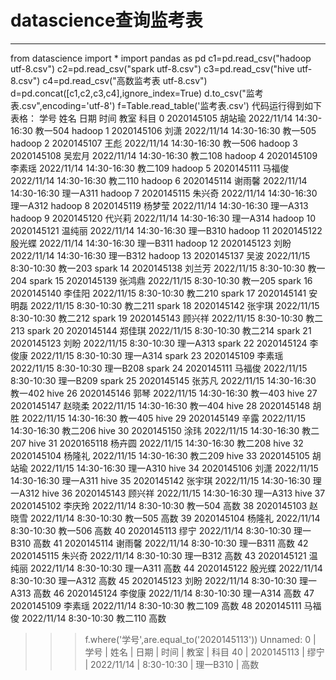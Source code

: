 ﻿# datascience查询监考表


---

from datascience import *
import pandas as pd
c1=pd.read_csv("hadoop utf-8.csv")
c2=pd.read_csv("spark utf-8.csv")
c3=pd.read_csv("hive utf-8.csv")
c4=pd.read_csv("高数监考表 utf-8.csv")
d=pd.concat([c1,c2,c3,c4],ignore_index=True)
d.to_csv("监考表.csv",encoding='utf-8')
f=Table.read_table('监考表.csv')
代码运行得到如下表格：
	学号	姓名	日期	时间	教室	科目
0	2020145105	胡站瑜	2022/11/14	14:30-16:30	教一504	hadoop
1	2020145106	刘潇	2022/11/14	14:30-16:30	教一505	hadoop
2	2020145107	王彪	2022/11/14	14:30-16:30	教一506	hadoop
3	2020145108	吴宏月	2022/11/14	14:30-16:30	教二108	hadoop
4	2020145109	李素瑶	2022/11/14	14:30-16:30	教二109	hadoop
5	2020145111	马福俊	2022/11/14	14:30-16:30	教二110	hadoop
6	2020145114	谢雨馨	2022/11/14	14:30-16:30	理一A311	hadoop
7	2020145115	朱兴奇	2022/11/14	14:30-16:30	理一A312	hadoop
8	2020145119	杨梦莹	2022/11/14	14:30-16:30	理一A313	hadoop
9	2020145120	代兴莉	2022/11/14	14:30-16:30	理一A314	hadoop
10	2020145121	温纯丽	2022/11/14	14:30-16:30	理一B310	hadoop
11	2020145122	殷光蝶	2022/11/14	14:30-16:30	理一B311	hadoop
12	2020145123	刘盼	2022/11/14	14:30-16:30	理一B312	hadoop
13	2020145137	吴波	2022/11/15	8:30-10:30	教一203	spark
14	2020145138	刘兰芳	2022/11/15	8:30-10:30	教一204	spark
15	2020145139	张鸿鼎	2022/11/15	8:30-10:30	教一205	spark
16	2020145140	李佳阳	2022/11/15	8:30-10:30	教二210	spark
17	2020145141	安明磊	2022/11/15	8:30-10:30	教二211	spark
18	2020145142	张宇琪	2022/11/15	8:30-10:30	教二212	spark
19	2020145143	顾兴祥	2022/11/15	8:30-10:30	教二213	spark
20	2020145144	郑佳琪	2022/11/15	8:30-10:30	教二214	spark
21	2020145123	刘盼	2022/11/15	8:30-10:30	理一A313	spark
22	2020145124	李俊康	2022/11/15	8:30-10:30	理一A314	spark
23	2020145109	李素瑶	2022/11/15	8:30-10:30	理一B208	spark
24	2020145111	马福俊	2022/11/15	8:30-10:30	理一B209	spark
25	2020145145	张苏凡	2022/11/15	14:30-16:30	教一402	hive
26	2020145146	郭琴	2022/11/15	14:30-16:30	教一403	hive
27	2020145147	赵晓柔	2022/11/15	14:30-16:30	教一404	hive
28	2020145148	胡胜	2022/11/15	14:30-16:30	教一405	hive
29	2020145149	辛露	2022/11/15	14:30-16:30	教二206	hive
30	2020145150	涂玮	2022/11/15	14:30-16:30	教二207	hive
31	2020165118	杨卉圆	2022/11/15	14:30-16:30	教二208	hive
32	2020145104	杨隆礼	2022/11/15	14:30-16:30	教二209	hive
33	2020145105	胡站瑜	2022/11/15	14:30-16:30	理一A310	hive
34	2020145106	刘潇	2022/11/15	14:30-16:30	理一A311	hive
35	2020145142	张宇琪	2022/11/15	14:30-16:30	理一A312	hive
36	2020145143	顾兴祥	2022/11/15	14:30-16:30	理一A313	hive
37	2020145102	李庆玲	2022/11/14	8:30-10:30	教一504	高数
38	2020145103	赵晓雪	2022/11/14	8:30-10:30	教一505	高数
39	2020145104	杨隆礼	2022/11/14	8:30-10:30	教一506	高数
40	2020145113	缪宁	2022/11/14	8:30-10:30	理一B310	高数
41	2020145114	谢雨馨	2022/11/14	8:30-10:30	理一B311	高数
42	2020145115	朱兴奇	2022/11/14	8:30-10:30	理一B312	高数
43	2020145121	温纯丽	2022/11/14	8:30-10:30	理一A311	高数
44	2020145122	殷光蝶	2022/11/14	8:30-10:30	理一A312	高数
45	2020145123	刘盼	2022/11/14	8:30-10:30	理一A313	高数
46	2020145124	李俊康	2022/11/14	8:30-10:30	理一A314	高数
47	2020145109	李素瑶	2022/11/14	8:30-10:30	教二109	高数
48	2020145111	马福俊	2022/11/14	8:30-10:30	教二110	高数
>>> f.where('学号',are.equal_to('2020145113'))
Unnamed: 0 | 学号         | 姓名   | 日期         | 时间          | 教室     | 科目
40         | 2020145113 | 缪宁  | 2022/11/14 | 8:30-10:30 | 理一B310  | 高数




